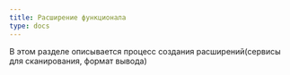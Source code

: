 ```yaml
---
title: Расширение функционала
type: docs
---
```


В этом разделе описывается процесс создания расширений(сервисы для сканирования, формат вывода)
